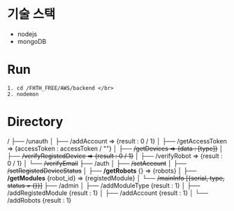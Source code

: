 # 기술 스택
 - nodejs
 - mongoDB

# Run
```
1. cd /FHTH_FREE/AWS/backend </br>
2. nodemon
```

# Directory
/
├── /unauth
│   ├── /addAccount => {result : 0 / 1}
│   ├── /getAccessToken => {accessToken : accessToken / ""}
│   ├── ~~/getDevices => {data : [type]}~~
│   ├── ~~/verifyRegistedDevice => {result : 0 / 1}~~
│   ├── /verifyRobot => {result : 0 / 1}
│   └── ~~/verifyEmail~~
├── /auth
│   ├── ~~/setAccount~~
│   ├── ~~/setRegistedDeviceStatus~~
│   ├── **/getRobots** {} => {robots}
│   ├── **/getModules** {robot_id} => {registedModule} 
│   └── ~~/mainInfo [{serial, type, status = {}}]~~
├── /admin
│   ├── /addModuleType {result : 1}
│   ├── /addRegistedModule {result : 1}
│   ├── /addAccount {result : 1}
│   └── /addRobots {result : 1}



